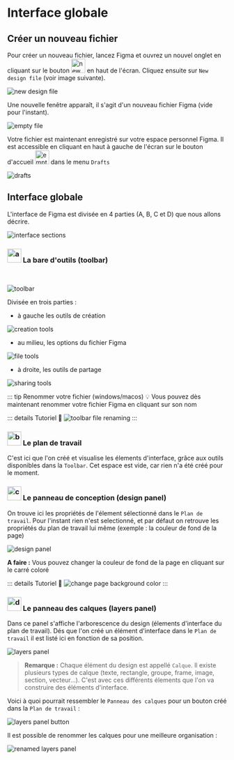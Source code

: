 # Interface globale

## Créer un nouveau fichier

Pour créer un nouveau fichier, lancez Figma et ouvrez un nouvel onglet en cliquant sur le bouton <img class="align-text" height="32px" alt="new tab" src="../../assets/img/figma/theory/interface/new_tab.png"> en haut de l'écran. Cliquez ensuite sur `New design file` (voir image suivante).

![new design file](../../assets/img/figma/theory/interface/1.new_design_file.png)

Une nouvelle fenêtre apparaît, il s'agit d'un nouveau fichier Figma (vide pour l'instant).

![empty file](../../assets/img/figma/theory/interface/2.empty_file.png)

Votre fichier est maintenant enregistré sur votre espace personnel Figma. Il est accessible en cliquant en haut à gauche de l'écran sur le bouton d'accueil <img class="align-text" height="32px" alt="empty file" src="../../assets/img/figma/theory/interface/home_button.png"> dans le menu `Drafts`

![drafts](../../assets/img/figma/theory/interface/drafts.png)

## Interface globale

L'interface de Figma est divisée en 4 parties (A, B, C et D) que nous allons décrire.

![interface sections](../../assets/img/figma/theory/interface/3.interface_sections.png)

### <img class="align-text" height="32px" alt="a" src="../../assets/img/figma/theory/interface/A.png"> La bare d'outils (toolbar)
<br/>

![toolbar](../../assets/img/figma/theory/interface/4.toolbar.png)

Divisée en trois parties : 
- à gauche les outils de création

![creation tools](../../assets/img/figma/theory/interface/5.toolbar_creating_tools.png)

- au milieu, les options du fichier Figma

![file tools](../../assets/img/figma/theory/interface/file_tools.png)

- à droite, les outils de partage

![sharing tools](../../assets/img/figma/theory/interface/sharing_tools.png)

::: tip Renommer votre fichier (windows/macos) 💡
Vous pouvez dès maintenant renommer votre fichier Figma en cliquant sur son nom

::: details Tutoriel 🎥
![toolbar file renaming](../../assets/img/figma/theory/interface/toolbar_file_rename.gif)
:::


### <img class="align-text" height="32px" alt="b" src="../../assets/img/figma/theory/interface/B.png"> Le plan de travail

C'est ici que l'on créé et visualise les élements d'interface, grâce aux outils disponibles dans la `Toolbar`. Cet espace est vide, car rien n'a été créé pour le moment.

### <img class="align-text" height="32px" alt="c" src="../../assets/img/figma/theory/interface/C.png"> Le panneau de conception (design panel)

On trouve ici les propriétés de l'élement sélectionné dans le `Plan de travail`. Pour l'instant rien n'est selectionné, et par défaut on retrouve les propriétés du plan de travail lui même (exemple : la couleur de fond de la page)

![design panel](../../assets/img/figma/theory/interface/design_panel.png)

**A faire :** Vous pouvez changer la couleur de fond de la page en cliquant sur le carré coloré

::: details Tutoriel 🎥
![change page background color](../../assets/img/figma/theory/interface/change_color.gif)
:::

### <img class="align-text" height="32px" alt="d" src="../../assets/img/figma/theory/interface/D.png"> Le panneau des calques (layers panel)

Dans ce panel s'affiche l'arborescence du design (élements d'interface du plan de travail). Dés que l'on créé un élément d'interface dans le `Plan de travail` il est listé ici en fonction de sa position. 

![layers panel](../../assets/img/figma/theory/interface/layers_panel.png)

> **Remarque :** Chaque élément du design est appellé `Calque`. Il existe plusieurs types de calque (texte, rectangle, groupe, frame, image, section, vecteur...). C'est avec ces différents élements que l'on va construire des éléments d'interface.

Voici à quoi pourrait ressembler le `Panneau des calques` pour un bouton créé dans la `Plan de travail` :

![layers panel button](../../assets/img/figma/theory/interface/layers_panel_button.png)

Il est possible de renommer les calques pour une meilleure organisation :

![renamed layers panel](../../assets/img/figma/theory/interface/layers_panel_button_renamed.png)